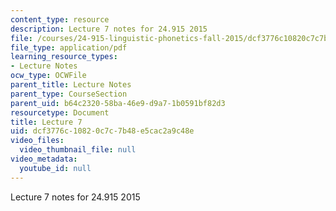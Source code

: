 ```yaml
---
content_type: resource
description: Lecture 7 notes for 24.915 2015
file: /courses/24-915-linguistic-phonetics-fall-2015/dcf3776c10820c7c7b48e5cac2a9c48e_MIT24_915F15_lec7.pdf
file_type: application/pdf
learning_resource_types:
- Lecture Notes
ocw_type: OCWFile
parent_title: Lecture Notes
parent_type: CourseSection
parent_uid: b64c2320-58ba-46e9-d9a7-1b0591bf82d3
resourcetype: Document
title: Lecture 7
uid: dcf3776c-1082-0c7c-7b48-e5cac2a9c48e
video_files:
  video_thumbnail_file: null
video_metadata:
  youtube_id: null
---
```

Lecture 7 notes for 24.915 2015

